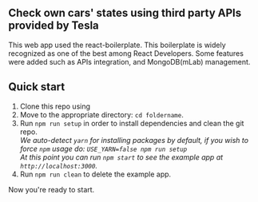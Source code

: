 ## Check own cars' states using third party APIs provided by Tesla
This web app used the react-boilerplate. This boilerplate is widely recognized as one of the best among React Developers.
Some features were added such as APIs integration, and MongoDB(mLab) management.

## Quick start

1. Clone this repo using
2. Move to the appropriate directory: `cd foldername`.<br />
3. Run `npm run setup` in order to install dependencies and clean the git repo.<br />
   *We auto-detect `yarn` for installing packages by default, if you wish to force `npm` usage do: `USE_YARN=false npm run setup`*<br />
   *At this point you can run `npm start` to see the example app at `http://localhost:3000`.*
4. Run `npm run clean` to delete the example app.

Now you're ready to start.
